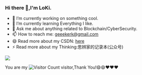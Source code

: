 ### Hi there 👋,I'm LoKi.

- 🔭 I’m currently working on something cool.
- 🌱 I’m currently learning Everything I like.
- 💬 Ask me about anything related to Blockchain/CyberSecurity.
- 📫 How to reach me: geeekerk@gmail.com
- 😄 Read more about my CSDN: [here](https://blog.csdn.net/qq_35056209?spm=1010.2135.3001.5343)
- ⚡️ Read more about my Thinking:思辨家的记录本(公众号)

![](https://github-readme-stats.vercel.app/api?username=GeeekerK&show_icons=true&theme=transparent)

You are my ![Visitor Count](https://profile-counter.glitch.me/GeeekerK/count.svg) visitor,Thank You!😄😄❤️❤️❤️



